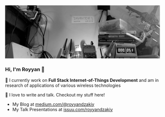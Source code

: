 ![header](https://github.com/royyandzakiy/royyandzakiy/blob/master/docs/header.png)

### Hi, I'm Royyan 👋

📡 I currently work on **Full Stack Internet-of-Things Development** and am in research of applications of various wireless technologies

📖 I love to write and talk. Checkout my stuff here!
- My Blog at [medium.com/@royyandzakiy](https://www.medium.com/@royyandzakiy)
- My Talk Presentations at [issuu.com/royyandzakiy](https://www.issuu.com/royyandzakiy/)

<!--
**royyandzakiy/royyandzakiy** is a ✨ _special_ ✨ repository because its `README.md` (this file) appears on your GitHub profile.

Here are some ideas to get you started:

- 🔭 I’m currently working on ...
- 🌱 I’m currently learning ...
- 👯 I’m looking to collaborate on ...
- 🤔 I’m looking for help with ...
- 💬 Ask me about ...
- 📫 How to reach me: ...
- 😄 Pronouns: ...
- ⚡ Fun fact: ...
-->
